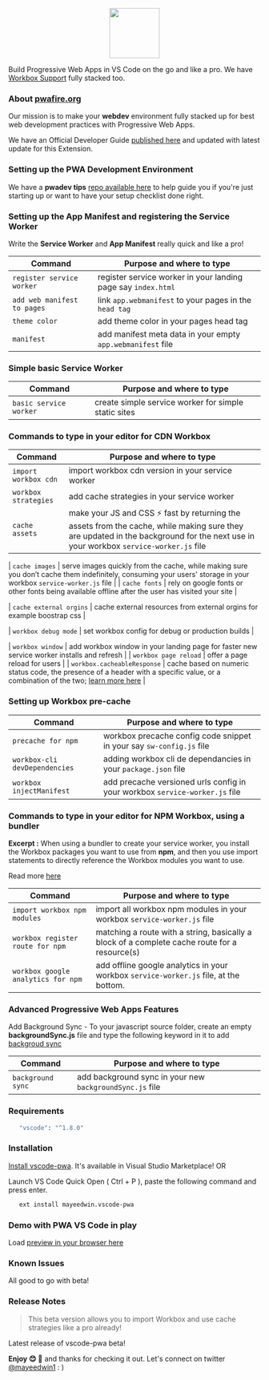 <p align="center"><img src="https://cdn.glitch.com/9d392eb2-e56d-4c4b-9cac-ad56f7192984%2Fvscodepwa.png?v=1579375982686" height="100"/></p>

Build Progressive Web Apps in VS Code on the go and like a pro. We have [Workbox Support](https://developers.google.com/web/tools/workbox/) fully stacked too.

### About [pwafire.org](https://pwafire.org)

Our mission is to make your **webdev** environment fully stacked up for best web development practices with Progressive Web Apps.

We have an Official Developer Guide [published here](https://pwafire.org/developer/docs/how-to-use-vscode-pwa-in-vscode/) and updated with latest update for this Extension.

### Setting up the PWA Development Environment

We have a **pwadev tips** [repo available here](https://github.com/mayeedwin/pwadev-tips) to help guide you if you're just starting up or want to have your setup checklist done right.

### Setting up the App Manifest and registering the Service Worker

Write the **Service Worker** and **App Manifest** really quick and like a pro!

| Command                     | Purpose and where to type                                     |
| --------------------------- | ------------------------------------------------------------- |
| `register service worker`   | register service worker in your landing page say `index.html` |
| `add web manifest to pages` | link `app.webmanifest` to your pages in the `head tag`        |
| `theme color`               | add theme color in your pages head tag                        |
| `manifest`                  | add manifest meta data in your empty `app.webmanifest` file   |

### Simple basic Service Worker

| Command                | Purpose and where to type                            |
| ---------------------- | ---------------------------------------------------- |
| `basic service worker` | create simple service worker for simple static sites |

### Commands to type in your editor for CDN Workbox

| Command                     | Purpose and where to type                                                                                                                                                                                              |
| --------------------------- | ---------------------------------------------------------------------------------------------------------------------------------------------------------------------------------------------------------------------- |
| `import workbox cdn`            | import workbox cdn version in your service worker                                                                                                                                                                                  |
| `workbox strategies`        | add cache strategies in your service worker                                                                                                                                                                            |
| `cache assets`              | make your JS and CSS ⚡ fast by returning the assets from the cache, while making sure they are updated in the background for the next use in your workbox `service-worker.js` file                                    |

| `cache images`              | serve images quickly from the cache, while making sure you don’t cache them indefinitely, consuming your users' storage in your workbox `service-worker.js` file                                                       |
| `cache fonts`               | rely on google fonts or other fonts being available offline after the user has visited your site                                                                                                                       |

| `cache external orgins`     | cache external resources from external orgins for example boostrap css          |

| `workbox debug mode`             | set workbox config for debug or production builds                               |

| `workbox window`            | add workbox window in your landing page for faster new service worker installs and refresh                                                                                                                             |
| `workbox page reload`       | offer a page reload for users                                                                                                                                                                                          |
| `workbox.cacheableResponse` | cache based on numeric status code, the presence of a header with a specific value, or a combination of the two; [learn more here](https://developers.google.com/web/tools/workbox/modules/workbox-cacheable-response) |

### Setting up Workbox pre-cache

| Command                       | Purpose and where to type                                                   |
| ----------------------------- | --------------------------------------------------------------------------- |
| `precache for npm`            | workbox precache config code snippet in your say `sw-config.js` file        |
| `workbox-cli devDependencies` | adding workbox cli de dependancies in your `package.json` file              |
| `workbox injectManifest`      | add precache versioned urls config in your workbox `service-worker.js` file |

### Commands to type in your editor for NPM Workbox, using a bundler

**Excerpt :** When using a bundler to create your service worker, you install the Workbox packages you want to use from **npm**, and
then you use import statements to directly reference the Workbox modules you want to use.

Read more [here](https://developers.google.com/web/tools/workbox/guides/using-bundlers)

| Command                            | Purpose and where to type                                                                     |
| ---------------------------------- | --------------------------------------------------------------------------------------------- |
| `import workbox npm modules`       | import all workbox npm modules in your workbox `service-worker.js` file                       |
| `workbox register route for npm`   | matching a route with a string, basically a block of a complete cache route for a resource(s) |
| `workbox google analytics for npm` | add offline google analytics in your workbox `service-worker.js` file, at the bottom.         |

### Advanced Progressive Web Apps Features

Add Background Sync - To your javascript source folder, create an empty **backgroundSync.js** file and type the following
keyword in it to add [backgroud sync](https://pwafire.org/developer/docs/background-sync/)

| Command           | Purpose and where to type                                |
| ----------------- | -------------------------------------------------------- |
| `background sync` | add background sync in your new `backgroundSync.js` file |

### Requirements

```bash
   "vscode": "^1.8.0"
```

### Installation

[Install vscode-pwa](https://marketplace.visualstudio.com/items?itemName=mayeedwin.vscode-pwa). It's available in Visual Studio Marketplace! OR

Launch VS Code Quick Open ( Ctrl + P ), paste the following command and press enter.

```sh
   ext install mayeedwin.vscode-pwa
```

### Demo with PWA VS Code in play

Load [preview in your browser here](.github/images/vscode-pwa-vid.gif)

### Known Issues

All good to go with beta!

### Release Notes

> This beta version allows you to import Workbox and use cache strategies like a pro already!

Latest release of vscode-pwa beta!

**Enjoy 😊 🐥** and thanks for checking it out. Let's connect on twitter [@mayeedwin1](https://twitter.com/mayeedwin1) : )
